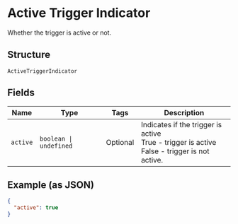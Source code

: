 
# Active Trigger Indicator

Whether the trigger is active or not.

## Structure

`ActiveTriggerIndicator`

## Fields

| Name | Type | Tags | Description |
|  --- | --- | --- | --- |
| `active` | `boolean \| undefined` | Optional | Indicates if the trigger is active<br />True - trigger is active<br />False - trigger is not active. |

## Example (as JSON)

```json
{
  "active": true
}
```

